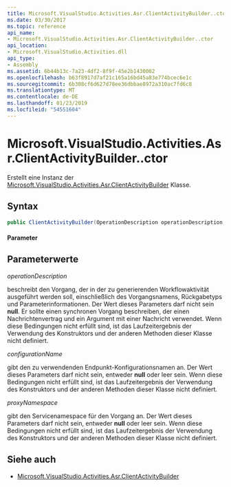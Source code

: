 ```yaml
---
title: Microsoft.VisualStudio.Activities.Asr.ClientActivityBuilder..ctor
ms.date: 03/30/2017
ms.topic: reference
api_name:
- Microsoft.VisualStudio.Activities.Asr.ClientActivityBuilder..ctor
api_location:
- Microsoft.VisualStudio.Activities.dll
api_type:
- Assembly
ms.assetid: 6b44b13c-7a23-4df2-8f9f-45e2b1430002
ms.openlocfilehash: b63f8917d7af21c165a16bd45a83e774bcec6e1c
ms.sourcegitcommit: 6b308cf6d627d78ee36dbbae8972a310ac7fd6c8
ms.translationtype: MT
ms.contentlocale: de-DE
ms.lasthandoff: 01/23/2019
ms.locfileid: "54551604"
---
```

# <a name="microsoftvisualstudioactivitiesasrclientactivitybuilderctor"></a>Microsoft.VisualStudio.Activities.Asr.ClientActivityBuilder..ctor
Erstellt eine Instanz der [Microsoft.VisualStudio.Activities.Asr.ClientActivityBuilder](../../../../../docs/framework/configure-apps/file-schema/windows-workflow-foundation/microsoft-visualstudio-activities-asr-clientactivitybuilder.md) Klasse.  
  
## <a name="syntax"></a>Syntax  
  
```csharp  
public ClientActivityBuilder(OperationDescription operationDescription, string configurationName, string proxyNamespace);  
```  
  
#### <a name="parameters"></a>Parameter  
  
## <a name="parameter-values"></a>Parameterwerte  
 *operationDescription*  
  
 beschreibt den Vorgang, der in der zu generierenden Workflowaktivität ausgeführt werden soll, einschließlich des Vorgangsnamens, Rückgabetyps und Parameterinformationen. Der Wert dieses Parameters darf nicht sein **null**. Er sollte einen synchronen Vorgang beschreiben, der einen Nachrichtenvertrag und ein Argument mit einer Nachricht verwendet. Wenn diese Bedingungen nicht erfüllt sind, ist das Laufzeitergebnis der Verwendung des Konstruktors und der anderen Methoden dieser Klasse nicht definiert.  
  
 *configurationName*  
  
 gibt den zu verwendenden Endpunkt-Konfigurationsnamen an. Der Wert dieses Parameters darf nicht sein, entweder **null** oder leer sein. Wenn diese Bedingungen nicht erfüllt sind, ist das Laufzeitergebnis der Verwendung des Konstruktors und der anderen Methoden dieser Klasse nicht definiert.  
  
 *proxyNamespace*  
  
 gibt den Servicenamespace für den Vorgang an. Der Wert dieses Parameters darf nicht sein, entweder **null** oder leer sein. Wenn diese Bedingungen nicht erfüllt sind, ist das Laufzeitergebnis der Verwendung des Konstruktors und der anderen Methoden dieser Klasse nicht definiert.  
  
## <a name="see-also"></a>Siehe auch
- [Microsoft.VisualStudio.Activities.Asr.ClientActivityBuilder](../../../../../docs/framework/configure-apps/file-schema/windows-workflow-foundation/microsoft-visualstudio-activities-asr-clientactivitybuilder.md)
